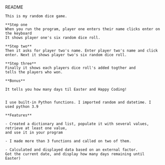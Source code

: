 README

	This is my random dice game. 
	
	**Step one
	When you run the program, player one enters their name clicks enter on the keyboard
	It shows player one's six random dice roll. 
	
	**Step two**
	Then it asks for player two's name. Enter player two's name and click
	enter. Next it shows player two's six random dice roll.
	
	**Step three**
	Finally it shows each players dice roll's added togther and
	tells the players who won. 
	
	**Bonus**
	
	It tells you how many days til Easter and Happy Coding!
	
	
	I use built-in Python functions. I imported random and datetime. I used python 3.9 
	
	**Features**
	
	- Created a dictionary and list, populate it with several values, retrieve at least one value, 
	and use it in your program
	
	- I made more than 3 functions and called on two of them.
	
	- Calculated and displayed data based on an external factor. 
	Got the current date, and display how many days remaining until Easter)
